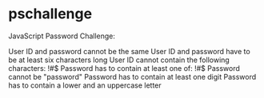 # pschallenge
JavaScript Password Challenge: 

User ID and password cannot be the same
User ID and password have to be at least six characters long
User ID cannot contain the following characters: !#$
Password has to contain at least one of: !#$
Password cannot be "password"
Password has to contain at least one digit
Password has to contain a lower and an uppercase letter
